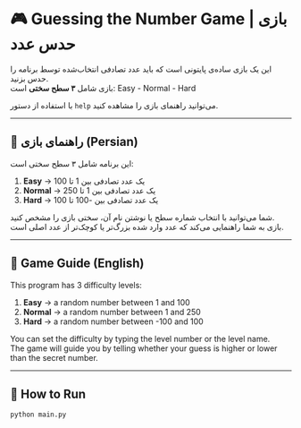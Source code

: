 # 🎮 Guessing the Number Game | بازی حدس عدد

این یک بازی ساده‌ی پایتونی است که باید عدد تصادفی انتخاب‌شده توسط برنامه را حدس بزنید.  
بازی شامل **۳ سطح سختی** است: Easy - Normal - Hard  

با استفاده از دستور `help` می‌توانید راهنمای بازی را مشاهده کنید.

---

## 📌 راهنمای بازی (Persian)

این برنامه شامل ۳ سطح سختی است:  
1. **Easy** → یک عدد تصادفی بین 1 تا 100  
2. **Normal** → یک عدد تصادفی بین 1 تا 250  
3. **Hard** → یک عدد تصادفی بین -100 تا 100  

شما می‌توانید با انتخاب شماره سطح یا نوشتن نام آن، سختی بازی را مشخص کنید.  
بازی به شما راهنمایی می‌کند که عدد وارد شده بزرگ‌تر یا کوچک‌تر از عدد اصلی است.  

---

## 📌 Game Guide (English)

This program has 3 difficulty levels:  
1. **Easy** → a random number between 1 and 100  
2. **Normal** → a random number between 1 and 250  
3. **Hard** → a random number between -100 and 100  

You can set the difficulty by typing the level number or the level name.  
The game will guide you by telling whether your guess is higher or lower than the secret number.  

---

## 🚀 How to Run
```bash
python main.py
